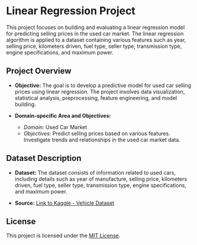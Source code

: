 # Linear Regression Project

This project focuses on building and evaluating a linear regression model for predicting selling prices in the used car market. The linear regression algorithm is applied to a dataset containing various features such as year, selling price, kilometers driven, fuel type, seller type, transmission type, engine specifications, and maximum power.

## Project Overview

- **Objective:** The goal is to develop a predictive model for used car selling prices using linear regression. The project involves data visualization, statistical analysis, preprocessing, feature engineering, and model building.

- **Domain-specific Area and Objectives:**
  - *Domain:* Used Car Market
  - *Objectives:* Predict selling prices based on various features. Investigate trends and relationships in the used car market data.

## Dataset Description

- **Dataset:** The dataset consists of information related to used cars, including details such as year of manufacture, selling price, kilometers driven, fuel type, seller type, transmission type, engine specifications, and maximum power.

- **Source:** [Link to Kaggle - Vehicle Dataset](https://www.kaggle.com/datasets/nehalbirla/vehicle-dataset-from-cardekho?select=Car+details+v3.csv)

## License

This project is licensed under the [MIT License](LICENSE).
